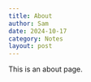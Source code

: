 ```yaml
---
title: About
author: Sam
date: 2024-10-17
category: Notes
layout: post
---
```


This is an about page.
